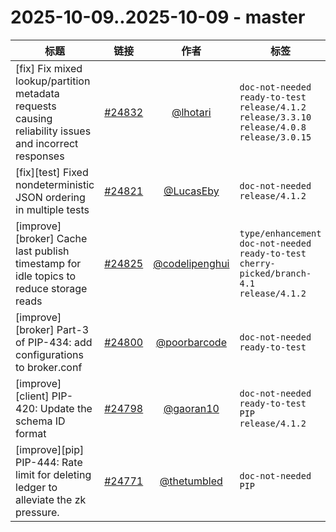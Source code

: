 # 2025-10-09..2025-10-09 - master
| 标题 | 链接 | 作者 | 标签 |
| - | :--: | :--: | - |
| [fix] Fix mixed lookup/partition metadata requests causing reliability issues and incorrect responses | [#24832](https://github.com/apache/pulsar/pull/24832) | [@lhotari](https://github.com/lhotari) | `doc-not-needed` `ready-to-test` `release/4.1.2` `release/3.3.10` `release/4.0.8` `release/3.0.15`  | 
| [fix][test] Fixed nondeterministic JSON ordering in multiple tests | [#24821](https://github.com/apache/pulsar/pull/24821) | [@LucasEby](https://github.com/LucasEby) | `doc-not-needed` `release/4.1.2`  | 
| [improve][broker] Cache last publish timestamp for idle topics to reduce storage reads | [#24825](https://github.com/apache/pulsar/pull/24825) | [@codelipenghui](https://github.com/codelipenghui) | `type/enhancement` `doc-not-needed` `ready-to-test` `cherry-picked/branch-4.1` `release/4.1.2`  | 
| [improve][broker] Part-3 of PIP-434: add configurations to broker.conf | [#24800](https://github.com/apache/pulsar/pull/24800) | [@poorbarcode](https://github.com/poorbarcode) | `doc-not-needed` `ready-to-test`  | 
| [improve][client] PIP-420: Update the schema ID format | [#24798](https://github.com/apache/pulsar/pull/24798) | [@gaoran10](https://github.com/gaoran10) | `doc-not-needed` `ready-to-test` `PIP` `release/4.1.2`  | 
| [improve][pip] PIP-444: Rate limit for deleting ledger to alleviate the zk pressure. | [#24771](https://github.com/apache/pulsar/pull/24771) | [@thetumbled](https://github.com/thetumbled) | `doc-not-needed` `PIP`  | 
